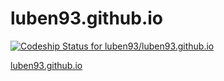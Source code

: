 # luben93.github.io
[ ![Codeship Status for luben93/luben93.github.io](https://codeship.com/projects/f0f0dce0-95be-0133-9009-62bdc932bc9b/status?branch=master)](https://codeship.com/projects/125249)

[luben93.github.io](https://luben93.github.io)
